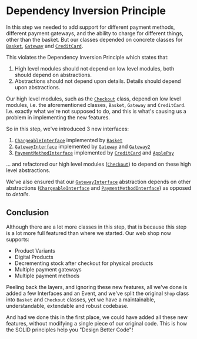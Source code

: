 # Dependency Inversion Principle

In this step we needed to add support for different payment methods, different payment gateways, and the ability to charge for different things, other than the basket. But our classes depended on concrete classes for <a href="../4_InterfaceSegregationPrinciple/Basket.php">`Basket`</a>, <a href="../4_InterfaceSegregationPrinciple/Gateway.php">`Gateway`</a> and <a href="../4_InterfaceSegregationPrinciple/CreditCard.php">`CreditCard`</a>.

This violates the Dependency Inversion Principle which states that:

1. High level modules should not depend on low level modules, both should depend on abstractions.
1. Abstractions should not depend upon details. Details should depend upon abstractions.

Our high level modules, such as the <a href="../4_InterfaceSegregationPrinciple/Checkout.php">`Checkout`</a> class, depend on low level modules, i.e. the aforementioned classes, `Basket`, `Gateway` and `CreditCard`. I.e. exactly what we're not supposed to do, and this is what's causing us a problem in implementing the new features.

So in this step, we've introduced 3 new interfaces:

1. <a href="ChargeableInterface.php">`ChargeableInterface`</a> implemented by <a href="Basket.php#L5">`Basket`</a>
1. <a href="GatewayInterface.php">`GatewayInterface`</a> implemented by <a href="Gateway.php#L5">`Gateway`</a> and <a href="Gateway2.php#L5">`Gateway2`</a>
1. <a href="PaymentMethodInterface.php">`PaymentMethodInterface`</a> implemented by <a href="CreditCard.php#L5">`CreditCard`</a> and <a href="ApplePay.php#L5">`ApplePay`</a>

... and refactored our high level modules (<a href="Checkout.php">`Checkout`</a>) to depend on these high level abstractions.

We've also ensured that our <a href="GatewayInterface.php">`GatewayInterface`</a> abstraction depends on other abstractions (<a href="ChargeableInterface.php">`ChargeableInterface`</a> and <a href="PaymentMethodInterface.php">`PaymentMethodInterface`</a>) as opposed to <i>details</i>.

## Conclusion

Although there are a lot more classes in this step, that is because this step is a lot more full featured than where we started. Our web shop now supports:

* Product Variants
* Digital Products
* Decrementing stock after checkout for physical products
* Multiple payment gateways
* Multiple payment methods

Peeling back the layers, and ignoring these new features, all we've done is added a few Interfaces and an Event, and we've split the original `Shop` class into `Basket` and `Checkout` classes, yet we have a maintainable, understandable, extendable and robust codebase.

And had we done this in the first place, we could have added all these new features, without modifying a single piece of our original code. This is how the SOLID principles help you "Design Better Code"!